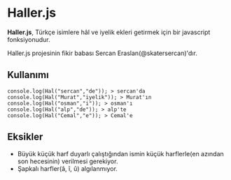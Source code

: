 Haller.js
=========

**Haller.js**, Türkçe isimlere hâl ve iyelik ekleri getirmek için bir javascript fonksiyonudur.

Haller.js projesinin fikir babası Sercan Eraslan(@skatersercan)'dır.

## Kullanımı

```
console.log(Hal("sercan","de")); > sercan'da
console.log(Hal("Murat","iyelik")); > Murat'ın
console.log(Hal("osman","i")); > osman'ı
console.log(Hal("alp","de")); > alp'te
console.log(Hal("Cemal","e")); > Cemal'e
```

## Eksikler

* Büyük küçük harf duyarlı çalıştığından ismin küçük harflerle(en azından son hecesinin) verilmesi gerekiyor.
* Şapkalı harfler(â, î, û) algılanmıyor.

